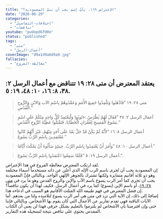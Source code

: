 ```yaml
---
title: "الإعتراض ١٦٩، بأيّ إسم يجب أن تتمّ المعمودية؟"
date: "2020-06-29"
categories:
  - "إختلافات-التفاصيل"
  - "تناقضات"
youtube: "puUopdGfU0o"
status: "published"
tags:
  - "متى"
  - "أعمال-الرسل"
coverImage: "d9a1d9a6d9a9.jpg"
fallacies:
  - "مغالطة-الفروع"
---
```


## **يعتقد المعترض أن متى ٢٨: ١٩ تتناقض مع أعمال الرسل ٢: ٣٨، ٨: ١٦، ١٠: ٤٨، ١٩: ٥.**

> متى ٢٨: ١٩ ”فَاذْهَبُوا وَتَلْمِذُوا جَمِيعَ الأُمَمِ وَعَمِّدُوهُمْ بِاسْمِ الآب وَالابْنِ وَالرُّوحِ الْقُدُسِ.“

> أعمال الرسل ٢: ٣٨ ”فَقَالَ لَهُمْ بُطْرُسُ :«تُوبُوا وَلْيَعْتَمِدْ كُلُّ وَاحِدٍ مِنْكُمْ عَلَى اسْمِ يَسُوعَ الْمَسِيحِ لِغُفْرَانِ الْخَطَايَا، فَتَقْبَلُوا عَطِيَّةَ الرُّوحِ الْقُدُسِ.“

> أعمال الرسل ٨: ١٦ ”لأَنَّهُ لَمْ يَكُنْ قَدْ حَلَّ بَعْدُ عَلَى أَحَدٍ مِنْهُمْ، غَيْرَ أَنَّهُمْ كَانُوا مُعْتَمِدِينَ بِاسْمِ الرَّبِّ يَسُوعَ.“

> أعمال الرسل ١٠: ٤٨ ”وَأَمَرَ أَنْ يَعْتَمِدُوا بِاسْمِ الرَّبِّ. حِينَئِذٍ سَأَلُوهُ أَنْ يَمْكُثَ أَيَّامًا.“

> أعمال الرسل ١٩: ٥ ”فَلَمَّا سَمِعُوا اعْتَمَدُوا بِاسْمِ الرَّبِّ يَسُوعَ.“.

لقد ارتكب المعترض مغالطة الفروع في هذا الإعتراض.  
إن المعمودية يجب أن تُجرى باسم الرب الإله الذي أعلن عن ذاته مستخدماً أسماءَ مختلفة وهو ذو ثلاثة أقانيم متمايزة ولكنها تشترك بالجوهر الإلهي الواحد. وبالتالي فإنَّ المعمودية يجب أن تجرى كما أمر الرب يسوع باسم الآب والإبن والروح القدس وهو ما يرد في [متى ٢٨: ١٩](https://biblia.com/books/ar-vandyke/Mt28.19)، أو باسم الإبن (يسوع) كما يرد في أعمال الرسل. فكيف لهذا أن يكون تناقضاً؟  
إن فشل المعترض في فهم طبيعة الله المثلث الأقانيم هو السبب في ادعاءه هذا.   
إضافةً إلى ذلك، إن الآية التي ترد في متى هي أمر الرب يسوع لتلاميذه ولنا من بعدهم. أما الآيات الباقية فهي تقدم تقارير عن الأعمال التي كان يقوم بها الأشخاص. وبالتالي فإننا حتى وإن افترضنا بأن الأشخاص لم يلتزموا بالتعليم بشكل حرفي فهذا لن يعني أن الكتاب المقدس يحتوي على تناقض نتيجة لتسجيله هذه التقارير.
